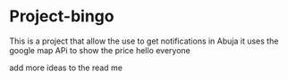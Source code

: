 # Project-bingo
This is a project that allow the use to get notifications in Abuja
it uses the google map APi to show the price
hello everyone

add more ideas to the read me 
